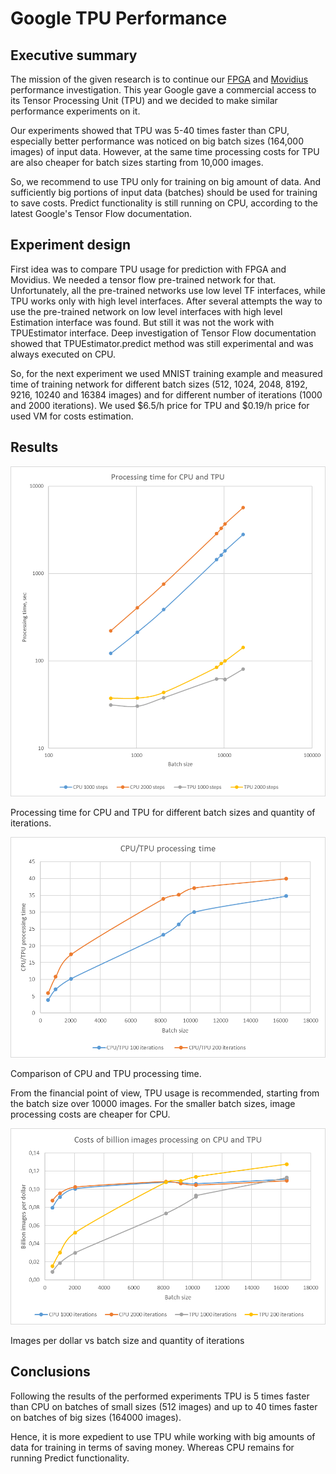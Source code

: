 # Google TPU Performance

## Executive summary

The mission of the given research is to continue our [FPGA](README.md) and [Movidius](README-MOVIDIUS.md) performance investigation. 
This year Google gave a commercial access to its Tensor Processing Unit (TPU) and we decided to make similar performance experiments on it. 

Our experiments showed that TPU was 5-40 times faster than CPU, 
especially better performance was noticed on big batch sizes (164,000 images) of input data. 
However, at the same time processing costs for TPU are also cheaper for batch sizes starting from 10,000 images. 

So, we recommend to use TPU only for training on big amount of data. 
And sufficiently big portions of input data (batches) should be used for training to save costs. 
Predict functionality is still running on CPU, according to the latest Google's Tensor Flow documentation. 



## Experiment design

First idea was to compare TPU usage for prediction with FPGA and Movidius. 
We needed a tensor flow pre-trained network for that. 
Unfortunately, all the pre-trained networks use low level TF interfaces, while TPU works only with high level interfaces. 
After several attempts the way to use the pre-trained network on low level interfaces with high level Estimation interface was found. 
But still it was not the work with TPUEstimator interface. 
Deep investigation of Tensor Flow documentation showed that TPUEstimator.predict method was still experimental and was always executed on CPU.

So, for the next experiment we used MNIST training example and measured time of training network for different batch sizes (512, 1024, 2048, 8192, 9216, 10240 and 16384 images) 
and for different number of iterations (1000 and 2000 iterations). We used $6.5/h price for TPU and $0.19/h price for used VM for costs estimation.


## Results

![TPU timings](img/CPU-TPU-processing-time.png)

Processing time for CPU and TPU for different batch sizes and quantity of iterations.

![TPU timings](img/CPU-per-TPU-processing-time.png)

Comparison of CPU and TPU processing time.

From the financial point of view, TPU usage is recommended, starting from the batch size over 10000 images. 
For the smaller batch sizes, image processing costs are cheaper for CPU.

![Costs of billion images processing on CPU/TPU](img/CPU-TPU-images-per-dollar.png)

Images per dollar vs batch size and quantity of iterations 

## Conclusions

Following the results of the performed experiments TPU is 5 times faster than CPU on batches of small sizes (512 images)
and up to 40 times faster on batches of big sizes (164000 images).

Hence, it is more expedient to use TPU while working with big amounts of data for training in terms of saving money. 
Whereas CPU remains for running Predict functionality.







    

